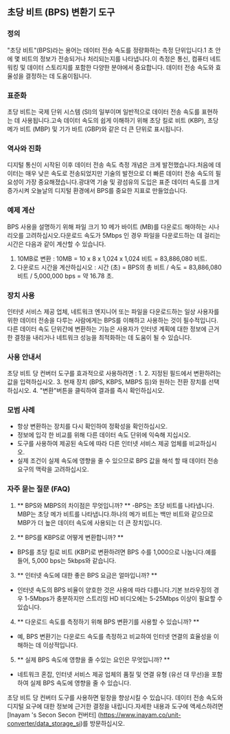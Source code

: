 ## 초당 비트 (BPS) 변환기 도구

### 정의
"초당 비트"(BPS)라는 용어는 데이터 전송 속도를 정량화하는 측정 단위입니다.1 초 안에 몇 비트의 정보가 전송되거나 처리되는지를 나타냅니다.이 측정은 통신, 컴퓨터 네트워킹 및 데이터 스토리지를 포함한 다양한 분야에서 중요합니다. 데이터 전송 속도와 효율성을 결정하는 데 도움이됩니다.

### 표준화
초당 비트는 국제 단위 시스템 (SI)의 일부이며 일반적으로 데이터 전송 속도를 표현하는 데 사용됩니다.고속 데이터 속도의 쉽게 이해하기 위해 초당 킬로 비트 (KBP), 초당 메가 비트 (MBP) 및 기가 바트 (GBP)와 같은 더 큰 단위로 표시됩니다.

### 역사와 진화
디지털 통신이 시작된 이후 데이터 전송 속도 측정 개념은 크게 발전했습니다.처음에 데이터는 매우 낮은 속도로 전송되었지만 기술의 발전으로 더 빠른 데이터 전송 속도의 필요성이 가장 중요해졌습니다.광대역 기술 및 광섬유의 도입은 표준 데이터 속도를 크게 증가시켜 오늘날의 디지털 환경에서 BPS를 중요한 지표로 만들었습니다.

### 예제 계산
BPS 사용을 설명하기 위해 파일 크기 10 메가 바이트 (MB)를 다운로드 해야하는 시나리오를 고려하십시오.다운로드 속도가 5Mbps 인 경우 파일을 다운로드하는 데 걸리는 시간은 다음과 같이 계산할 수 있습니다.
1. 10MB로 변환 : 10MB = 10 x 8 x 1,024 x 1,024 비트 = 83,886,080 비트.
2. 다운로드 시간을 계산하십시오 : 시간 (초) = BPS의 총 비트 / 속도 = 83,886,080 비트 / 5,000,000 bps = 약 16.78 초.

### 장치 사용
인터넷 서비스 제공 업체, 네트워크 엔지니어 또는 파일을 다운로드하는 일상 사용자를위한 데이터 전송을 다루는 사람에게는 BPS를 이해하고 사용하는 것이 필수적입니다.다른 데이터 속도 단위간에 변환하는 기능은 사용자가 인터넷 계획에 대한 정보에 근거한 결정을 내리거나 네트워크 성능을 최적화하는 데 도움이 될 수 있습니다.

### 사용 안내서
초당 비트 당 컨버터 도구를 효과적으로 사용하려면 :
1.
2. 지정된 필드에서 변환하려는 값을 입력하십시오.
3. 현재 장치 (BPS, KBPS, MBPS 등)와 원하는 전환 장치를 선택하십시오.
4. "변환"버튼을 클릭하여 결과를 즉시 확인하십시오.

### 모범 사례
- 항상 변환하는 장치를 다시 확인하여 정확성을 확인하십시오.
- 정보에 입각 한 비교를 위해 다른 데이터 속도 단위에 익숙해 지십시오.
- 도구를 사용하여 제공된 속도에 따라 다른 인터넷 서비스 제공 업체를 비교하십시오.
- 실제 조건이 실제 속도에 영향을 줄 수 있으므로 BPS 값을 해석 할 때 데이터 전송 요구의 맥락을 고려하십시오.

### 자주 묻는 질문 (FAQ)

1. ** BPS와 MBPS의 차이점은 무엇입니까? **
-BPS는 초당 비트를 나타냅니다. MBP는 ​​초당 메가 비트를 나타냅니다.하나의 메가 비트는 백만 비트와 같으므로 MBP가 더 높은 데이터 속도에 사용되는 더 큰 장치입니다.

2. ** BPS를 KBPS로 어떻게 변환합니까? **
- BPS를 초당 킬로 비트 (KBP)로 변환하려면 BPS 수를 1,000으로 나눕니다.예를 들어, 5,000 bps는 5kbps와 같습니다.

3. ** 인터넷 속도에 대한 좋은 BPS 요금은 얼마입니까? **
- 인터넷 속도의 BPS 비율이 양호한 것은 사용에 따라 다릅니다.기본 브라우징의 경우 1-5Mbps가 충분하지만 스트리밍 HD 비디오에는 5-25Mbps 이상이 필요할 수 있습니다.

4. ** 다운로드 속도를 측정하기 위해 BPS 변환기를 사용할 수 있습니까? **
- 예, BPS 변환기는 다운로드 속도를 측정하고 비교하여 인터넷 연결의 효율성을 이해하는 데 이상적입니다.

5. ** 실제 BPS 속도에 영향을 줄 수있는 요인은 무엇입니까? **
- 네트워크 혼잡, 인터넷 서비스 제공 업체의 품질 및 연결 유형 (유선 대 무선)을 포함하여 실제 BPS 속도에 영향을 줄 수 있습니다.

초당 비트 당 컨버터 도구를 사용하면 밑창을 향상시킬 수 있습니다. 데이터 전송 속도와 디지털 요구에 대한 정보에 근거한 결정을 내립니다.자세한 내용과 도구에 액세스하려면 [Inayam 's Secon Secon 컨버터] (https://www.inayam.co/unit-converter/data_storage_si)를 방문하십시오.